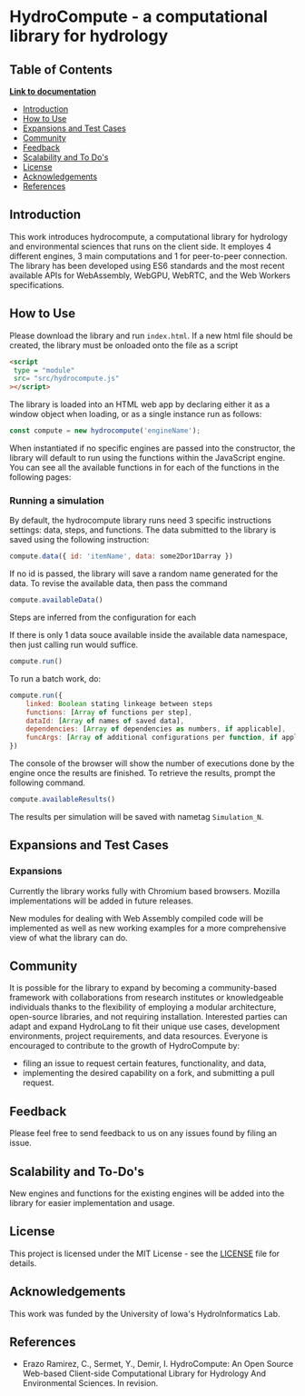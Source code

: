 # HydroCompute - a computational library for hydrology

## Table of Contents

[**Link to documentation**](https://uihilab.github.io/HydroCompute/)

* [Introduction](https://github.com/uihilab/HydroCompute#Introduction)
* [How to Use](https://github.com/uihilab/HydroCompute#How-to-Use)
* [Expansions and Test Cases](https://github.com/uihilab/HydroCompute#Expansions-and-Test-Cases)
* [Community](https://github.com/uihilab/HydroCompute#Community)
* [Feedback](https://github.com/uihilab/HydroCompute#Feedback)
* [Scalability and To Do's](https://github.com/uihilab/HydroCompute#Scalability-and-To-Dos)
* [License](https://github.com/uihilab/HydroCompute#License)
* [Acknowledgements](https://github.com/uihilab/HydroCompute#Acknowledgements)
* [References](#references)

## Introduction
This work introduces hydrocompute, a computational library for hydrology and environmental sciences that runs on the client side. It employes 4 different engines, 3 main computations and 1 for peer-to-peer connection. The library has been developed using ES6 standards and the most recent available APIs for WebAssembly, WebGPU, WebRTC, and the Web Workers specifications.

## How to Use
Please download the library and run `index.html`. If a new html file should be created, the library must be onloaded onto the file as a script

```html
<script
 type = "module"
 src= "src/hydrocompute.js"
></script>
```

The library is loaded into an HTML web app by declaring either it as a window object when loading, or as a single instance run as follows:

```javascript
const compute = new hydrocompute('engineName');
```

When instantiated if no specific engines are passed into the constructor, the library will default to run using the functions within the JavaScript engine. You can see all the available functions in for each of the functions in the following pages:

### Running a simulation

By default, the hydrocompute library runs need 3 specific instructions settings: data, steps, and functions. The data submitted to the library is saved using the following instruction:

```javascript
compute.data({ id: 'itemName', data: some2Dor1Darray })
```

If no id is passed, the library will save a random name generated for the data. To revise the available data, then pass the command

```javascript
compute.availableData()
```

Steps are inferred from the configuration for each 

If there is only 1 data souce available inside the available data namespace, then just calling run would suffice.

```javascript
compute.run()
```

To run a batch work, do:

```javascript
compute.run({
    linked: Boolean stating linkeage between steps
    functions: [Array of functions per step],
    dataId: [Array of names of saved data],
    dependencies: [Array of dependencies as numbers, if applicable],
    funcArgs: [Array of additional configurations per function, if applicable]
})
```
The console of the browser will show the number of executions done by the engine once the results are finished. To retrieve the results, prompt the following command.

```javascript
compute.availableResults()
```
The results per simulation will be saved with nametag `Simulation_N`.

## Expansions and Test Cases
### Expansions
Currently the library works fully with Chromium based browsers. Mozilla implementations will be added in future releases.

New modules for dealing with Web Assembly compiled code will be implemented as well as new working examples for a more comprehensive view of what the library can do.

## Community
It is possible for the library to expand by becoming a community-based framework with collaborations from research institutes or knowledgeable individuals thanks to the flexibility of employing a modular architecture, open-source libraries, and not requiring installation. Interested parties can adapt and expand HydroLang to fit their unique use cases, development environments, project requirements, and data resources. Everyone is encouraged to contribute to the growth of HydroCompute by:
* filing an issue to request certain features, functionality, and data,
* implementing the desired capability on a fork, and submitting a pull request.

## Feedback
Please feel free to send feedback to us on any issues found by filing an issue.

## Scalability and To-Do's
New engines and functions for the existing engines will be added into the library for easier implementation and usage.


## License
This project is licensed under the MIT License - see the [LICENSE](https://github.com/uihilab/HydroCompute/blob/master/LICENSE) file for details.

## Acknowledgements
This work was funded by the University of Iowa's HydroInformatics Lab.

## References

* Erazo Ramirez, C., Sermet, Y., Demir, I. HydroCompute: An Open Source Web-based Client-side Computational Library 
for Hydrology And Environmental Sciences. In revision.
